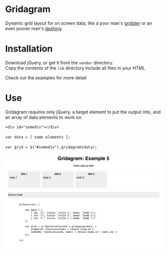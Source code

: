 
# Gridagram

Dynamic grid layout for on screen data, like a poor man's [gridster](http://gridster.net/) or an even poorer man's [dashing](http://dashing.io/).

# Installation

Download jQuery, or get it from the ``vendor`` directory.  
Copy the contents of the ``lib`` directory
Include all files in your HTML

Check out the examples for more detail

# Use

Gridagram requires only jQuery, a target element to put the output into, and an array of data
elements to work on:

    <div id="somediv"></div>

    var data = [ some elements ];

    var grid = $("#somediv").gridagram(data);

![screenshot](example.jpg)
